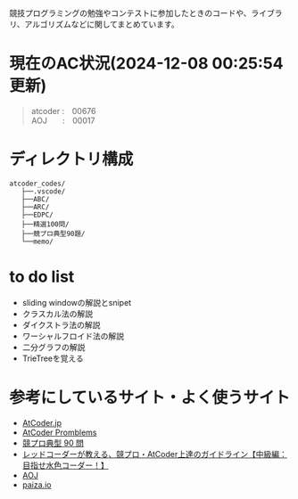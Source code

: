 競技プログラミングの勉強やコンテストに参加したときのコードや、ライブラリ、アルゴリズムなどに関してまとめています。

# 現在のAC状況(2024-12-08 00:25:54 更新)
> atcoder&nbsp;:&emsp;00676  
> AOJ&nbsp;&nbsp;&nbsp;&nbsp;&nbsp;&nbsp;&nbsp;:&emsp;00017  


# ディレクトリ構成
```
atcoder_codes/ 
   ├──.vscode/  
   ├──ABC/     
   ├──ARC/
   ├──EDPC/
   ├──精選100問/   
   ├──競プロ典型90題/
   └──memo/
```

# to do list
- sliding windowの解説とsnipet
- クラスカル法の解説
- ダイクストラ法の解説
- ワーシャルフロイド法の解説
- 二分グラフの解説
- TrieTreeを覚える

# 参考にしているサイト・よく使うサイト
- [AtCoder.jp](https://atcoder.jp/home)
- [AtCoder Promblems](https://kenkoooo.com/atcoder#/table/)
- [競プロ典型 90 問](https://atcoder.jp/contests/typical90)
- [レッドコーダーが教える、競プロ・AtCoder上達のガイドライン【中級編：目指せ水色コーダー！】](https://qiita.com/e869120/items/eb50fdaece12be418faa#%E6%B7%B1%E3%81%95%E5%84%AA%E5%85%88%E6%8E%A2%E7%B4%A2)
- [AOJ](https://judge.u-aizu.ac.jp/onlinejudge/index.jsp?lang=ja)
- [paiza.io](https://paiza.io/ja)